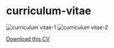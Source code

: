 # curriculum-vitae
![curriculum vitae-1](https://user-images.githubusercontent.com/27078712/41173514-839180a4-6b57-11e8-8b7d-9d1c1b6df8df.jpg)
![curriculum vitae-2](https://user-images.githubusercontent.com/27078712/41173515-83bb0e4c-6b57-11e8-9a78-57cdfc37fc3e.jpg)


[Download this CV](https://github.com/itsmecevi/curriculum-vitae/blob/master/Curriculum%20Vitae.pdf)
